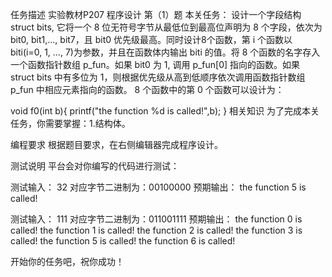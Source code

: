 任务描述
实验教材P207 程序设计 第（1）题
本关任务：
设计一个字段结构 struct bits, 它将一个 8 位无符号字节从最低位到最高位声明为 8 个字段，依次为 bit0, bit1,..., bit7，且 bit0 优先级最高。同时设计8个函数，第 i 个函数以 biti(i=0, 1, ..., 7)为参数，并且在函数体内输出 biti 的值。将 8 个函数的名字存入一个函数指针数组 p_fun。如果 bit0 为 1, 调用 p_fun[0] 指向的函数。如果 struct bits 中有多位为 1，则根据优先级从高到低顺序依次调用函数指针数组 p_fun 中相应元素指向的函数。
8 个函数中的第 0 个函数可以设计为：

void f0(int b){
    printf("the function %d is called!",b);
}
相关知识
为了完成本关任务，你需要掌握：1.结构体。

编程要求
根据题目要求，在右侧编辑器完成程序设计。

测试说明
平台会对你编写的代码进行测试：

测试输入：
32   对应字节二进制为：00100000
预期输出：
the function 5 is called!

测试输入：
111   对应字节二进制为：011001111
预期输出：
the function 0 is called!
the function 1 is called!
the function 2 is called!
the function 3 is called!
the function 5 is called!
the function 6 is called!

开始你的任务吧，祝你成功！